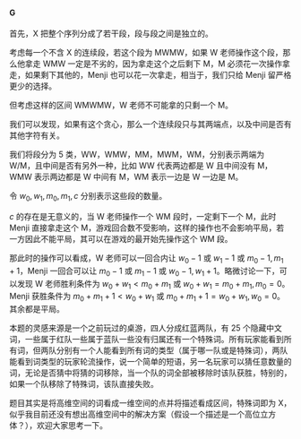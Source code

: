 #### G

首先，X 把整个序列分成了若干段，段与段之间是独立的。

考虑每一个不含 X 的连续段，若这个段为 MWMW，如果 W 老师操作这个段，那么他拿走 WMW 一定是不劣的，因为拿走这个之后剩下 M，M 必须花一次操作拿走，如果剩下其他的，Menji 也可以花一次拿走，相当于，我们只给 Menji 留严格更少的选择。

但考虑这样的区间 WMWMW，W 老师不可能拿的只剩一个 M。

我们可以发现，如果有这个贪心，那么一个连续段只与其两端点，以及中间是否有其他字符有关。

我们将段分为 $5$ 类，WW，WMW，MM，MWM，WM，分别表示两端为 W/M，且中间是否有另外一种，比如 WW 代表两边都是 W 且中间没有 M，WMW 表示两边都是 W 中间有 M，WM 表示一边是 W 一边是 M。

令 $w_0,w_1,m_0,m_1,c$ 分别表示这些段的数量。

$c$ 的存在是无意义的，当 W 老师操作一个 WM 段时，一定剩下一个 M，此时 Menji 直接拿走这个 M，游戏回合数不受影响，这样的操作也不会影响平局，若一方因此不能平局，其可以在游戏的最开始先操作这个 WM 段。

那此时的操作可以看成，W 老师可以一回合内让 $w_0-1$ 或 $w_1-1$ 或 $m_0-1,m_1+1$，Menji 一回合可以让 $m_0-1$ 或 $m_1-1$ 或 $w_0-1,w_1+1$。略微讨论一下，可以发现 W 老师胜利条件为 $w_0+w_1<m_0+m_1$ 或 $w_0+w_1=m_0+m_1,m_0=0$。Menji 获胜条件为 $m_0+m_1+1<w_0+w_1$ 或 $m_0+m_1+1=w_0+w_1,w_0=0$。其余都是平局。

本题的灵感来源是一个之前玩过的桌游，四人分成红蓝两队，有 $25$ 个隐藏中文词，一些属于红队一些属于蓝队一些没有归属还有一个特殊词。所有玩家能看到所有词，但两队分别有一个人能看到所有词的类型（属于哪一队或是特殊词），两队能看到词类型的玩家轮流操作，说一个简单的短语，另一名玩家可以猜任意数量的词，无论是否猜中将猜的词移除，当一个队的词全部被移除时该队获胜，特别的，如果一个队移除了特殊词，该队直接失败。

题目其实是将高维空间的词看成一维空间的点并将描述看成区间，特殊词即为 X，似乎我目前还没有想出高维空间中的解决方案（假设一个描述是一个高位立方体？），欢迎大家思考一下。